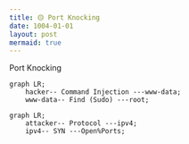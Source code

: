 ```yaml
---
title: 🟡 Port Knocking
date: 1004-01-01
layout: post
mermaid: true
---
```


Port Knocking

```mermaid
graph LR;
    hacker-- Command Injection ---www-data;
    www-data-- Find (Sudo) ---root;
```



```mermaid
graph LR;
    attacker-- Protocol ---ipv4;
    ipv4-- SYN ---Open%Ports;
```
